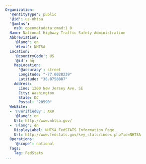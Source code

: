 ```yaml
---
Organization:
  '@entityType': public
  '@id': us-nhtsa
  '@xmlns':
    ns0: openmetadata:omad:1_0
  Name: National Highway Traffic Safety Administration
  Abbreviation:
    '@lang': en
    '#text': NHTSA
  Location:
    '@countryCode': US
    '@id': hq
    MapLocation:
      '@accuracy': street
      Longitude: "-77.0028239"
      Latitude: "38.8758887"
    Address:
      Line: 1200 New Jersey Ave, SE
      City: Washington
      State: DC
      Postal: "20590"
  WebSite:
  - '@verifiedBy': AKR
    '@lang': en
    Url: http://www.nhtsa.gov/
  - '@lang': en
    DisplayLabel: NHTSA FedSTATS Information Page
    Url: http://www.fedstats.gov/key_stats/index.php?id=NHTSA
  Operations:
    '@scope': national
  Tags:
    Tag: FedStats
...
```

